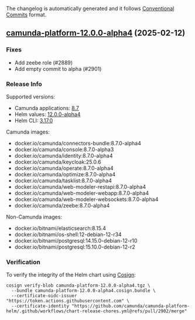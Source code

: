The changelog is automatically generated and it follows [Conventional Commits](https://www.conventionalcommits.org/en/v1.0.0/) format.

## [camunda-platform-12.0.0-alpha4](https://github.com/camunda/camunda-platform-helm/releases/tag/camunda-platform-12.0.0-alpha4) (2025-02-12)

### Fixes

- Add zeebe role (#2889)
- Add empty commit to alpha (#2901)

<!-- generated by git-cliff -->
### Release Info

Supported versions:

- Camunda applications: [8.7](https://github.com/camunda/camunda-platform/releases?q=tag%3A8.7&expanded=true)
- Helm values: [12.0.0-alpha4](https://artifacthub.io/packages/helm/camunda/camunda-platform/12.0.0-alpha4#parameters)
- Helm CLI: [3.17.0](https://github.com/helm/helm/releases/tag/v3.17.0)

Camunda images:

- docker.io/camunda/connectors-bundle:8.7.0-alpha4
- docker.io/camunda/console:8.7.0-alpha3
- docker.io/camunda/identity:8.7.0-alpha4
- docker.io/camunda/keycloak:25.0.6
- docker.io/camunda/operate:8.7.0-alpha4
- docker.io/camunda/optimize:8.7.0-alpha4
- docker.io/camunda/tasklist:8.7.0-alpha4
- docker.io/camunda/web-modeler-restapi:8.7.0-alpha4
- docker.io/camunda/web-modeler-webapp:8.7.0-alpha4
- docker.io/camunda/web-modeler-websockets:8.7.0-alpha4
- docker.io/camunda/zeebe:8.7.0-alpha4

Non-Camunda images:

- docker.io/bitnami/elasticsearch:8.15.4
- docker.io/bitnami/os-shell:12-debian-12-r34
- docker.io/bitnami/postgresql:14.15.0-debian-12-r10
- docker.io/bitnami/postgresql:15.10.0-debian-12-r2

### Verification

To verify the integrity of the Helm chart using [Cosign](https://docs.sigstore.dev/signing/quickstart/):

```shell
cosign verify-blob camunda-platform-12.0.0-alpha4.tgz \
  --bundle camunda-platform-12.0.0-alpha4.cosign.bundle \
  --certificate-oidc-issuer "https://token.actions.githubusercontent.com" \
  --certificate-identity "https://github.com/camunda/camunda-platform-helm/.github/workflows/chart-release-chores.yml@refs/pull/2902/merge"
```
